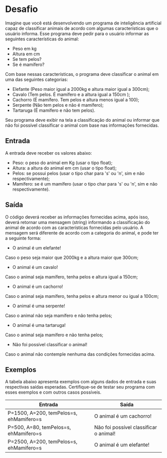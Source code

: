 # Desafio

Imagine que você está desenvolvendo um programa de inteligência artificial capaz de classificar animais de acordo com algumas características que o usuário informa. Esse programa deve pedir para o usuário informar as seguintes características do animal:

- Peso em kg
- Altura em cm
- Se tem pelos?
- Se é mamífero?

Com base nessas características, o programa deve classificar o animal em uma das seguintes categorias:

- Elefante (Peso maior igual a 2000kg e altura maior igual a 300cm);
- Cavalo (Tem pelos. É mamífero e a altura igual a 150cm );
- Cachorro (É mamífero. Tem pelos e altura menos igual a 100);
- Serpente (Não tem pelos e não é mamífero);
- Tartaruga (É mamífero e não tem pelos).

Seu programa deve exibir na tela a classificação do animal ou informar que não foi possível classificar o animal com base nas informações fornecidas.

## Entrada

A entrada deve receber os valores abaixo:

- Peso: o peso do animal em Kg (usar o tipo float);
- Altura: a altura do animal em cm (usar o tipo float);
- Pelos: se possui pelos (usar o tipo char para 's' ou 'n', sim e não respectivamente);
- Mamifero: se é um mamífero (usar o tipo char para 's' ou 'n', sim e não respectivamente).

## Saída

O código deverá receber as informações fornecidas acima, após isso, deverá retornar uma mensagem (string) informando a classificação do animal de acordo com as características fornecidas pelo usuário. A mensagem será diferente de acordo com a categoria do animal, e pode ter a seguinte forma:

- O animal é um elefante!

Caso o peso seja maior que 2000kg e a altura maior que 300cm;

- O animal é um cavalo!

Caso o animal seja mamífero, tenha pelos e altura igual a 150cm;

- O animal é um cachorro!

Caso o animal seja mamífero, tenha pelos e altura menor ou igual a 100cm;

- O animal é uma serpente!

Caso o animal não seja mamífero e não tenha pelos;

- O animal é uma tartaruga!

Caso o animal seja mamífero e não tenha pelos;

- Não foi possível classificar o animal!

Caso o animal não contemple nenhuma das condições fornecidas acima.

## Exemplos

A tabela abaixo apresenta exemplos com alguns dados de entrada e suas respectivas saídas esperadas. Certifique-se de testar seu programa com esses exemplos e com outros casos possíveis.

| Entrada | Saída                                                |
|---------|------------------------------------------------------|
| P=1500, A=200, temPelos=s, ehMamifero=s       | O animal é um cachorro! |
| P=500, A=80, temPelos=s, ehMamifero=s      | Não foi possível classificar o animal! |
| P=2500, A=200, temPelos=s, ehMamifero=s       | O animal é um elefante! |
